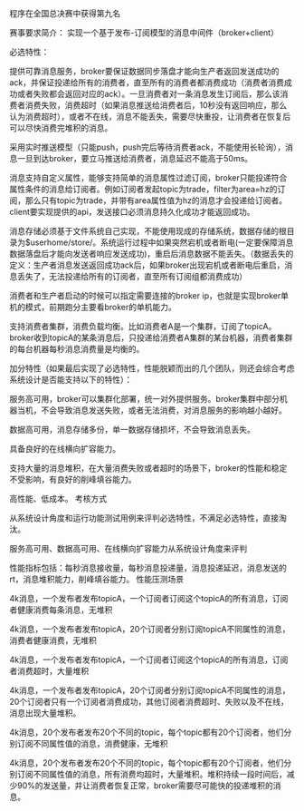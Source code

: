 
程序在全国总决赛中获得第九名

赛事要求简介：
实现一个基于发布-订阅模型的消息中间件（broker+client）

必选特性：

提供可靠消息服务，broker要保证数据同步落盘才能向生产者返回发送成功的ack，并保证投递给所有的消费者，直至所有的消费者都消费成功（消费者消费成功或者失败都会返回对应的ack）。一旦消费者对一条消息发生订阅后，那么该消费者消费失败，消费超时（如果消息推送给消费者后，10秒没有返回响应，那么认为消费超时），或者不在线，消息不能丢失，需要尽快重投，让消费者在恢复后可以尽快消费完堆积的消息。

采用实时推送模型（只能push，push完后等待消费者ack，不能使用长轮询），消息一旦到达broker，要立马推送给消费者，消息延迟不能高于50ms。

消息支持自定义属性，能够支持简单的消息属性过滤订阅，broker只能投递符合属性条件的消息给订阅者。例如订阅者发起topic为trade，filter为area=hz的订阅，那么只有topic为trade，并带有area属性值为hz的消息才会投递给订阅者。client要实现提供的api，发送接口必须消息持久化成功才能返回成功。

消息存储必须基于文件系统自己实现，不能使用现成的存储系统，数据存储的根目录为$userhome/store/。系统运行过程中如果突然宕机或者断电(一定要保障消息数据落盘后才能向发送者响应发送成功)，重启后消息数据不能丢失。（数据丢失的定义：生产者消息发送返回成功ack后，如果broker出现宕机或者断电后重启，消息丢失了，无法投递给所有的订阅者，直至所有订阅组都消费成功）

消费者和生产者启动的时候可以指定需要连接的broker ip，也就是实现broker单机的模式，前期跑分主要看broker的单机能力。

支持消费者集群，消费负载均衡。比如消费者A是一个集群，订阅了topicA。broker收到topicA的某条消息后，只投递给消费者A集群的某台机器，消费者集群的每台机器每秒消息消费量是均衡的。

加分特性（如果最后实现了必选特性，性能脱颖而出的几个团队，则还会综合考虑系统设计是否能支持以下的特性）：

服务高可用，broker可以集群化部署，统一对外提供服务。broker集群中部分机器当机，不会导致消息发送失败，或者无法消费，对消息服务的影响越小越好。

数据高可用，消息存储多份，单一数据存储损坏，不会导致消息丢失。

具备良好的在线横向扩容能力。

支持大量的消息堆积，在大量消费失败或者超时的场景下，broker的性能和稳定不受影响，有良好的削峰填谷能力。

高性能、低成本。
考核方式

从系统设计角度和运行功能测试用例来评判必选特性，不满足必选特性，直接淘汰。

服务高可用、数据高可用、在线横向扩容能力从系统设计角度来评判

性能指标包括：每秒消息接收量，每秒消息投递量，消息投递延迟，消息发送的rt，消息堆积能力，削峰填谷能力。
性能压测场景

4k消息，一个发布者发布topicA，一个订阅者订阅这个topicA的所有消息，订阅者健康消费每条消息，无堆积

4k消息，一个发布者发布topicA，20个订阅者分别订阅topicA不同属性的消息，消费者健康消费，无堆积

4k消息，一个发布者发布topicA，一个订阅者订阅这个topicA的所有消息，订阅者消费超时，大量堆积

4k消息，一个发布者发布topicA，20个订阅者分别订阅topicA不同属性的消息，20个订阅者只有一个订阅者消费成功，其他订阅者消费超时、失败以及不在线，消息出现大量堆积。

4k消息，20个发布者发布20个不同的topic，每个topic都有20个订阅者，他们分别订阅不同属性值的消息，消费健康，无堆积

4k消息，20个发布者发布20个不同的topic，每个topic都有20个订阅者，他们分别订阅不同属性值的消息，所有消费均超时，大量堆积。堆积持续一段时间后，减少90%的发送量，并让消费者恢复正常，broker需要尽可能快的投递堆积的消息。 
